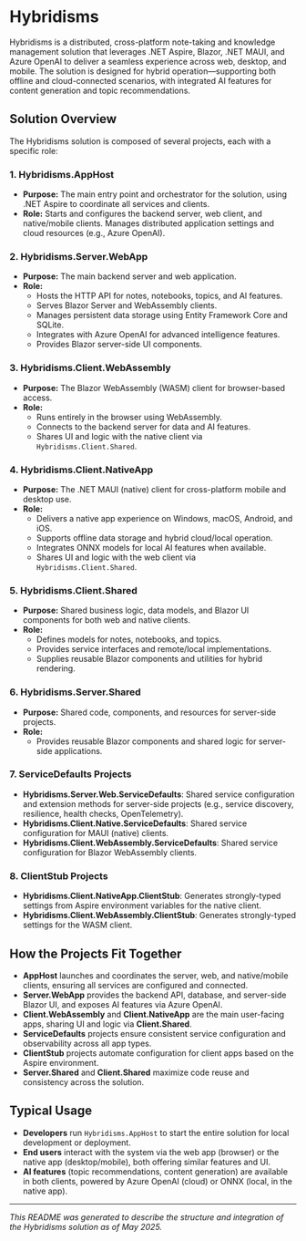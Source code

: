 # Hybridisms

Hybridisms is a distributed, cross-platform note-taking and knowledge management solution that leverages .NET Aspire, Blazor, .NET MAUI, and Azure OpenAI to deliver a seamless experience across web, desktop, and mobile. The solution is designed for hybrid operation—supporting both offline and cloud-connected scenarios, with integrated AI features for content generation and topic recommendations.

## Solution Overview

The Hybridisms solution is composed of several projects, each with a specific role:

### 1. **Hybridisms.AppHost**
- **Purpose:** The main entry point and orchestrator for the solution, using .NET Aspire to coordinate all services and clients.
- **Role:** Starts and configures the backend server, web client, and native/mobile clients. Manages distributed application settings and cloud resources (e.g., Azure OpenAI).

### 2. **Hybridisms.Server.WebApp**
- **Purpose:** The main backend server and web application.
- **Role:**
  - Hosts the HTTP API for notes, notebooks, topics, and AI features.
  - Serves Blazor Server and WebAssembly clients.
  - Manages persistent data storage using Entity Framework Core and SQLite.
  - Integrates with Azure OpenAI for advanced intelligence features.
  - Provides Blazor server-side UI components.

### 3. **Hybridisms.Client.WebAssembly**
- **Purpose:** The Blazor WebAssembly (WASM) client for browser-based access.
- **Role:**
  - Runs entirely in the browser using WebAssembly.
  - Connects to the backend server for data and AI features.
  - Shares UI and logic with the native client via `Hybridisms.Client.Shared`.

### 4. **Hybridisms.Client.NativeApp**
- **Purpose:** The .NET MAUI (native) client for cross-platform mobile and desktop use.
- **Role:**
  - Delivers a native app experience on Windows, macOS, Android, and iOS.
  - Supports offline data storage and hybrid cloud/local operation.
  - Integrates ONNX models for local AI features when available.
  - Shares UI and logic with the web client via `Hybridisms.Client.Shared`.

### 5. **Hybridisms.Client.Shared**
- **Purpose:** Shared business logic, data models, and Blazor UI components for both web and native clients.
- **Role:**
  - Defines models for notes, notebooks, and topics.
  - Provides service interfaces and remote/local implementations.
  - Supplies reusable Blazor components and utilities for hybrid rendering.

### 6. **Hybridisms.Server.Shared**
- **Purpose:** Shared code, components, and resources for server-side projects.
- **Role:**
  - Provides reusable Blazor components and shared logic for server-side applications.

### 7. **ServiceDefaults Projects**
- **Hybridisms.Server.Web.ServiceDefaults**: Shared service configuration and extension methods for server-side projects (e.g., service discovery, resilience, health checks, OpenTelemetry).
- **Hybridisms.Client.Native.ServiceDefaults**: Shared service configuration for MAUI (native) clients.
- **Hybridisms.Client.WebAssembly.ServiceDefaults**: Shared service configuration for Blazor WebAssembly clients.

### 8. **ClientStub Projects**
- **Hybridisms.Client.NativeApp.ClientStub**: Generates strongly-typed settings from Aspire environment variables for the native client.
- **Hybridisms.Client.WebAssembly.ClientStub**: Generates strongly-typed settings for the WASM client.

## How the Projects Fit Together

- **AppHost** launches and coordinates the server, web, and native/mobile clients, ensuring all services are configured and connected.
- **Server.WebApp** provides the backend API, database, and server-side Blazor UI, and exposes AI features via Azure OpenAI.
- **Client.WebAssembly** and **Client.NativeApp** are the main user-facing apps, sharing UI and logic via **Client.Shared**.
- **ServiceDefaults** projects ensure consistent service configuration and observability across all app types.
- **ClientStub** projects automate configuration for client apps based on the Aspire environment.
- **Server.Shared** and **Client.Shared** maximize code reuse and consistency across the solution.

## Typical Usage

- **Developers** run `Hybridisms.AppHost` to start the entire solution for local development or deployment.
- **End users** interact with the system via the web app (browser) or the native app (desktop/mobile), both offering similar features and UI.
- **AI features** (topic recommendations, content generation) are available in both clients, powered by Azure OpenAI (cloud) or ONNX (local, in the native app).

---
*This README was generated to describe the structure and integration of the Hybridisms solution as of May 2025.*